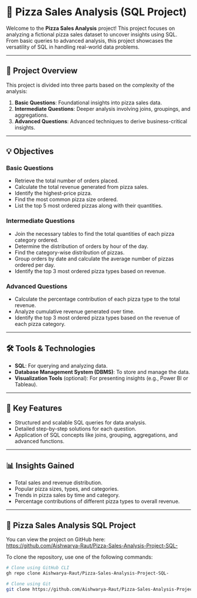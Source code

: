 # 🍕 Pizza Sales Analysis (SQL Project)

Welcome to the **Pizza Sales Analysis** project! 
This project focuses on analyzing a fictional pizza sales dataset to uncover insights using SQL. From basic queries to advanced analysis, this project showcases the versatility of SQL in handling real-world data problems.

---

## 📌 **Project Overview**
This project is divided into three parts based on the complexity of the analysis:

1. **Basic Questions**: Foundational insights into pizza sales data.
2. **Intermediate Questions**: Deeper analysis involving joins, groupings, and aggregations.
3. **Advanced Questions**: Advanced techniques to derive business-critical insights.

---

## 💡 **Objectives**

### **Basic Questions**
- Retrieve the total number of orders placed.
- Calculate the total revenue generated from pizza sales.
- Identify the highest-price pizza.
- Find the most common pizza size ordered.
- List the top 5 most ordered pizzas along with their quantities.

### **Intermediate Questions**
- Join the necessary tables to find the total quantities of each pizza category ordered.
- Determine the distribution of orders by hour of the day.
- Find the category-wise distribution of pizzas.
- Group orders by date and calculate the average number of pizzas ordered per day.
- Identify the top 3 most ordered pizza types based on revenue.

### **Advanced Questions**
- Calculate the percentage contribution of each pizza type to the total revenue.
- Analyze cumulative revenue generated over time.
- Identify the top 3 most ordered pizza types based on the revenue of each pizza category.

---

## 🛠️ **Tools & Technologies**
- **SQL**: For querying and analyzing data.
- **Database Management System (DBMS)**: To store and manage the data.
- **Visualization Tools** (optional): For presenting insights (e.g., Power BI or Tableau).

---

## 🚀 **Key Features**
- Structured and scalable SQL queries for data analysis.
- Detailed step-by-step solutions for each question.
- Application of SQL concepts like joins, grouping, aggregations, and advanced functions.

---

## 📊 **Insights Gained**
- Total sales and revenue distribution.
- Popular pizza sizes, types, and categories.
- Trends in pizza sales by time and category.
- Percentage contributions of different pizza types to overall revenue.

---

## 🍕 Pizza Sales Analysis SQL Project

You can view the project on GitHub here:  
https://github.com/Aishwarya-Raut/Pizza-Sales-Analysis-Project-SQL-

To clone the repository, use one of the following commands:

```bash
# Clone using GitHub CLI
gh repo clone Aishwarya-Raut/Pizza-Sales-Analysis-Project-SQL-

# Clone using Git
git clone https://github.com/Aishwarya-Raut/Pizza-Sales-Analysis-Project-SQL-.git


